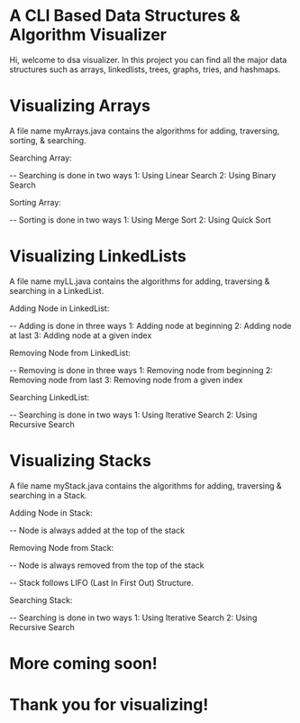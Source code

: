 # A CLI Based Data Structures & Algorithm Visualizer

Hi, welcome to dsa visualizer. In this project you can find all the
major data structures such as arrays, linkedlists, trees, graphs,
tries, and hashmaps.

# Visualizing Arrays

A file name myArrays.java contains the algorithms for adding, traversing,
sorting, & searching.

Searching Array:

-- Searching is done in two ways
   1: Using Linear Search
   2: Using Binary Search

Sorting Array:

-- Sorting is done in two ways
   1: Using Merge Sort
   2: Using Quick Sort

# Visualizing LinkedLists

A file name myLL.java contains the algorithms for adding, traversing & searching
in a LinkedList.

Adding Node in LinkedList:

-- Adding is done in three ways
   1: Adding node at beginning
   2: Adding node at last
   3: Adding node at a given index

Removing Node from LinkedList:

-- Removing is done in three ways
   1: Removing node from beginning
   2: Removing node from last
   3: Removing node from a given index

Searching LinkedList:

-- Searching is done in two ways
   1: Using Iterative Search
   2: Using Recursive Search

# Visualizing Stacks

A file name myStack.java contains the algorithms for adding, traversing & searching
in a Stack.

Adding Node in Stack:

-- Node is always added at the top of the stack

Removing Node from Stack:

-- Node is always removed from the top of the stack

-- Stack follows LIFO (Last In First Out) Structure.

Searching Stack:

-- Searching is done in two ways
   1: Using Iterative Search
   2: Using Recursive Search


# More coming soon!


# Thank you for visualizing!